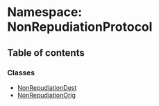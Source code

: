 # Namespace: NonRepudiationProtocol

## Table of contents

### Classes

- [NonRepudiationDest](../classes/NonRepudiationProtocol.NonRepudiationDest.md)
- [NonRepudiationOrig](../classes/NonRepudiationProtocol.NonRepudiationOrig.md)
